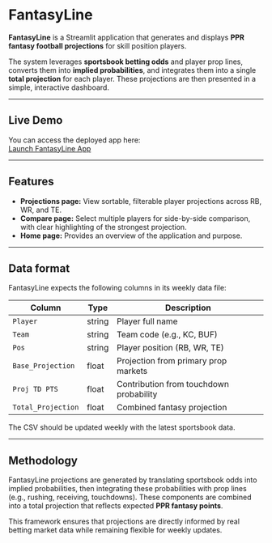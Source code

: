 # FantasyLine

**FantasyLine** is a Streamlit application that generates and displays **PPR fantasy football projections** for skill position players.  

The system leverages **sportsbook betting odds** and player prop lines, converts them into **implied probabilities**, and integrates them into a single **total projection** for each player. These projections are then presented in a simple, interactive dashboard.  

---

## Live Demo

You can access the deployed app here:  
[Launch FantasyLine App]([https://<your-username>-fantasyline.streamlit.app](https://fantasyline.streamlit.app/))

---

## Features

- **Projections page:** View sortable, filterable player projections across RB, WR, and TE.  
- **Compare page:** Select multiple players for side-by-side comparison, with clear highlighting of the strongest projection.  
- **Home page:** Provides an overview of the application and purpose.  

---

## Data format

FantasyLine expects the following columns in its weekly data file:

| Column             | Type   | Description                               |
|--------------------|--------|-------------------------------------------|
| `Player`           | string | Player full name                          |
| `Team`             | string | Team code (e.g., KC, BUF)                 |
| `Pos`              | string | Player position (RB, WR, TE)              |
| `Base_Projection`  | float  | Projection from primary prop markets       |
| `Proj TD PTS`      | float  | Contribution from touchdown probability    |
| `Total_Projection` | float  | Combined fantasy projection                |

The CSV should be updated weekly with the latest sportsbook data.  

---

## Methodology

FantasyLine projections are generated by translating sportsbook odds into implied probabilities, then integrating these probabilities with prop lines (e.g., rushing, receiving, touchdowns). These components are combined into a total projection that reflects expected **PPR fantasy points**.  

This framework ensures that projections are directly informed by real betting market data while remaining flexible for weekly updates.  
